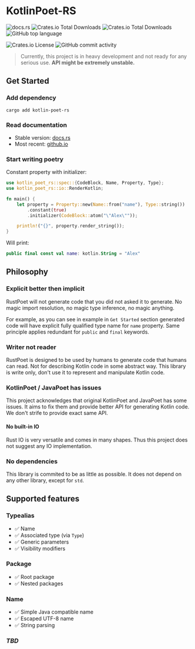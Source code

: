 # KotlinPoet-RS

![docs.rs](https://img.shields.io/docsrs/kotlin-poet-rs?link=https%3A%2F%2Fdocs.rs%2Fkotlin-poet-rs%2Flatest%2Fkotlin_poet_rs%2F)
![Crates.io Total Downloads](https://img.shields.io/crates/v/kotlin-poet-rs?label=version)
![Crates.io Total Downloads](https://img.shields.io/crates/d/kotlin-poet-rs?logo=rust&label=crates.io%20downloads)
![GitHub top language](https://img.shields.io/github/languages/top/lexa-diky/kotlin-poet-rs?logo=rust)

![Crates.io License](https://img.shields.io/crates/l/kotlin-poet-rs?logo=apache)
![GitHub commit activity](https://img.shields.io/github/commit-activity/m/lexa-diky/kotlin-poet-rs?logo=github)

> Currently, this project is in heavy development and not ready for any serious use.
> **API might be extremely unstable.**

## Get Started

### Add dependency

```shell
cargo add kotlin-poet-rs
```

### Read documentation

- Stable version: [docs.rs](https://docs.rs/kotlin-poet-rs/latest/kotlin_poet_rs/)
- Most recent: [github.io](https://lexa-diky.github.io/kotlin-poet-rs/kotlin_poet_rs/index.html)

### Start writing poetry

Constant property with initializer:

```rust
use kotlin_poet_rs::spec::{CodeBlock, Name, Property, Type};
use kotlin_poet_rs::io::RenderKotlin;

fn main() {
    let property = Property::new(Name::from("name"), Type::string())
        .constant(true)
        .initializer(CodeBlock::atom("\"Alex\""));

    println!("{}", property.render_string());
}
```

Will print:

```kotlin
public final const val name: kotlin.String = "Alex"
```

## Philosophy

### Explicit better then implicit

RustPoet will not generate code that you did not asked it to generate.
No magic import resolution, no magic type inference, no magic anything.

For example, as you can see in example in `Get Started` section generated code will have
explicit fully qualified type name for `name` property.
Same principle applies redundant for `public` and `final` keywords.

### Writer not reader

RustPoet is designed to be used by humans to generate code that humans can read.
Not for describing Kotlin code in some abstract way.
This library is write only, don't use it to represent and manipulate Kotlin code.

### KotlinPoet / JavaPoet has issues

This project acknowledges that original KotlinPoet and JavaPoet has some issues.
It aims to fix them and provide better API for generating Kotlin code. We don't strife to provide exact same API.

#### No built-in IO

Rust IO is very versatile and comes in many shapes. Thus this project does not suggest any IO implementation.

### No dependencies

This library is commited to be as little as possible.
It does not depend on any other library, except for `std`.

## Supported features

### Typealias

- ✅ Name
- ✅ Associated type (via `Type`)
- ✅ Generic parameters
- ✅ Visibility modifiers

### Package

- ✅ Root package
- ✅ Nested packages

### Name

- ✅ Simple Java compatible name
- ✅ Escaped UTF-8 name
- ✅ String parsing

### _TBD_